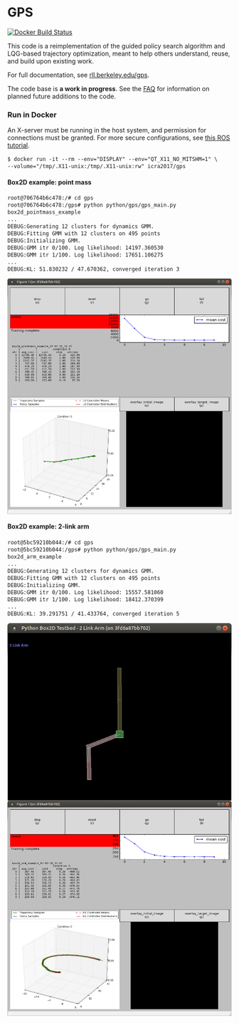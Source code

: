GPS
======

[![Docker Build Status](https://img.shields.io/docker/build/icra2017/gps.svg)](https://hub.docker.com/r/icra2017/gps/)

This code is a reimplementation of the guided policy search algorithm and LQG-based trajectory optimization, meant to help others understand, reuse, and build upon existing work.

For full documentation, see [rll.berkeley.edu/gps](http://rll.berkeley.edu/gps).

The code base is **a work in progress**. See the [FAQ](http://rll.berkeley.edu/gps/faq.html) for information on planned future additions to the code.

### Run in Docker

An X-server must be running in the host system, and permission for connections must be granted. 
For more secure configurations, see [this ROS tutorial](http://wiki.ros.org/docker/Tutorials/GUI#Using_X_server).

```
$ docker run -it --rm --env="DISPLAY" --env="QT_X11_NO_MITSHM=1" \
--volume="/tmp/.X11-unix:/tmp/.X11-unix:rw" icra2017/gps
```
#### Box2D example: point mass
```
root@706764b6c478:/# cd gps
root@706764b6c478:/gps# python python/gps/gps_main.py box2d_pointmass_example
...
DEBUG:Generating 12 clusters for dynamics GMM.
DEBUG:Fitting GMM with 12 clusters on 495 points
DEBUG:Initializing GMM.
DEBUG:GMM itr 0/100. Log likelihood: 14197.360530
DEBUG:GMM itr 1/100. Log likelihood: 17651.106275
...
DEBUG:KL: 51.830232 / 47.670362, converged iteration 3
```
<img src="gps_figure_1.png" align="center">

#### Box2D example: 2-link arm
```
root@5bc59210b044:/# cd gps
root@5bc59210b044:/gps# python python/gps/gps_main.py box2d_arm_example
...
DEBUG:Generating 12 clusters for dynamics GMM.
DEBUG:Fitting GMM with 12 clusters on 495 points
DEBUG:Initializing GMM.
DEBUG:GMM itr 0/100. Log likelihood: 15557.581060
DEBUG:GMM itr 1/100. Log likelihood: 18412.370399
...
DEBUG:KL: 39.291751 / 41.433764, converged iteration 5
```
<img src="gps_2_link_arm.png" align="center">
<img src="gps_figure_1_2_link.png" align="center">
